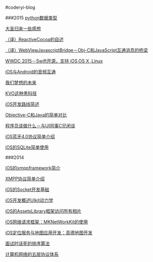 #coderyi-blog

###2015
[python数据类型](https://github.com/coderyi/blog/blob/master/articles/2015/0805_python3_datatype.md)

[大圣归来一些感想](https://github.com/coderyi/blog/blob/master/articles/2015/0713_MonkeyKing.md)

[（译）ReactiveCocoa的自述](https://github.com/coderyi/blog/blob/master/articles/2015/0627_ReactiveCocoa.md)

[（译）WebViewJavascriptBridge－Obj-C和JavaScript互通消息的桥梁](https://github.com/coderyi/blog/blob/master/articles/2015/0623_WebViewJavascriptBridge.md)

[WWDC 2015－Swift开源，支持 iOS,OS X ,Linux](https://github.com/coderyi/blog/blob/master/articles/2015/0609_WWDC2015.md)

[iOS与Android的音频互通](https://github.com/coderyi/blog/blob/master/articles/2015/0608_audio.md)

[我们梦想的未来](https://github.com/coderyi/blog/blob/master/articles/2015/0502_dream.md)

[KVO这种黑科技](https://github.com/coderyi/blog/blob/master/articles/2015/0312_KVO.md)

[iOS开发路线简述](https://github.com/coderyi/blog/blob/master/articles/2015/0216_iOS.md)

[Objective-C和Java的简单对比](https://github.com/coderyi/blog/blob/master/articles/2015/0121_Objective-C_Java.md)

[程序员该做什么－与UI同事C兄闲谈](https://github.com/coderyi/blog/blob/master/articles/2015/0116_03_coder.md)

[iOS蓝牙4.0协议简单介绍](https://github.com/coderyi/blog/blob/master/articles/2015/0116_02_%20CoreBluetooth.md)

[iOS的SQLite简单使用](https://github.com/coderyi/blog/blob/master/articles/2015/0116_01_SQLite.md)

###2014

[iOS的xmppframework简介](https://github.com/coderyi/blog/blob/master/articles/2014/1213_xmppframework.md)

[XMPP协议简单介绍](https://github.com/coderyi/blog/blob/master/articles/2014/1211_XMPP.md)

[iOS的Socket开发基础](https://github.com/coderyi/blog/blob/master/articles/2014/1103_Socket.md)

[iOS开发概述UIkit动力学](https://github.com/coderyi/blog/blob/master/articles/2014/1018_UIDynamic.md)

[iOS的AssetsLibrary框架访问所有相片](https://github.com/coderyi/blog/blob/master/articles/2014/1016_AssetsLibrary.md)

[iOS网络请求框架：MKNetWorkKit的使用](https://github.com/coderyi/blog/blob/master/articles/2014/0711_MKNetWorkKit.md)

[iOS定位服务与地图应用开发：高德地图开发](https://github.com/coderyi/blog/blob/master/articles/2014/0709_02_map.md)

[面试时该死的排序算法](https://github.com/coderyi/blog/blob/master/articles/2014/0709_01_sort_algorithm.md)

[计算机网络的五层协议体系](https://github.com/coderyi/blog/blob/master/articles/2014/0706_network.md)






